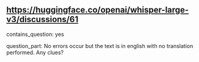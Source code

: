 ## https://huggingface.co/openai/whisper-large-v3/discussions/61

contains_question: yes

question_part: No errors occur but the text is in english with no translation performed. Any clues?